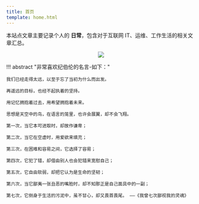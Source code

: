 ```yaml
---
title: 首页
template: home.html
---
```


<!--center><font  color= #518FC1 size=6 class="ml3">循此苦旅，以达星辰</font></center-->

<script src="https://cdnjs.cloudflare.com/ajax/libs/animejs/2.0.2/anime.min.js"></script>


本站点文章主要记录个人的 **日常**，包含对于互联网 IT、运维、工作生活的相关文章汇总。

<div id="rcorners">
    <body>
      <font color="#4351AF">
        <p class="p1"></p>
<script defer>
    //格式：2020年04月12日 10:20:00 星期二
    function format(newDate) {
        var day = newDate.getDay();
        var y = newDate.getFullYear();
        var m =
            newDate.getMonth() + 1 < 10
                ? "0" + (newDate.getMonth() + 1)
                : newDate.getMonth() + 1;
        var d =
            newDate.getDate() < 10 ? "0" + newDate.getDate() : newDate.getDate();
        var h =
            newDate.getHours() < 10 ? "0" + newDate.getHours() : newDate.getHours();
        var min =
            newDate.getMinutes() < 10
                ? "0" + newDate.getMinutes()
                : newDate.getMinutes();
        var s =
            newDate.getSeconds() < 10
                ? "0" + newDate.getSeconds()
                : newDate.getSeconds();
        var dict = {
            1: "一",
            2: "二",
            3: "三",
            4: "四",
            5: "五",
            6: "六",
            0: "天",
        };
        //var week=["日","一","二","三","四","五","六"]
        return (
            y +
            "年" +
            m +
            "月" +
            d +
            "日" +
            " " +
            h +
            ":" +
            min +
            ":" +
            s +
            " 星期" +
            dict[day]
        );
    }
    var timerId = setInterval(function () {
        var newDate = new Date();
        var p1 = document.querySelector(".p1");
        if (p1) {
            p1.textContent = format(newDate);
        }
    }, 1000);
</script>
      </font>
    </body>
  </div>
<p align="center">
    <img src="https://pic.joshzhong.top/i/2025/05/14/swrzis.gif"><br>
</p>






!!! abstract "非常喜欢纪伯伦的名言-如下："

    我们已经走得太远，以至于忘了当初为什么而出发。
    
    再遥远的目标，也经不起执着的坚持。
    
    用记忆拥抱着过去，用希望拥抱着未来。
    
    思想是天空中的鸟，在语言的笼里，也许会展翼，却不会飞翔。
    
    第一次，当它本可进取时，却故作谦卑；
    
    第二次，当它在空虚时，用爱欲来填充；
    
    第三次，在困难和容易之间，它选择了容易；
    
    第四次，它犯了错，却借由别人也会犯错来宽慰自己；
    
    第五次，它自由软弱，却把它认为是生命的坚韧；
    
    第六次，当它鄙夷一张丑恶的嘴脸时，却不知那正是自己面具中的一副；
    
    第七次，它侧身于生活的污泥中，虽不甘心，却又畏首畏尾。 ——《我曾七次鄙视我的灵魂》


